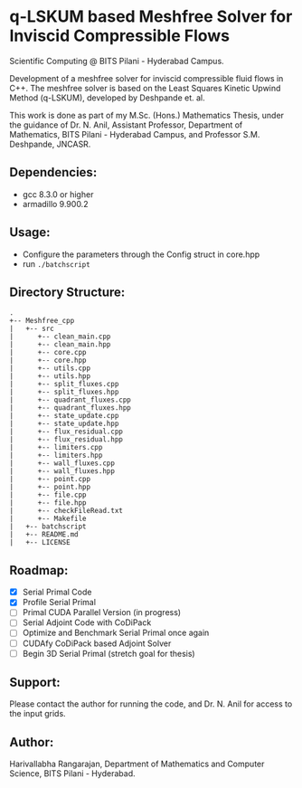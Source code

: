 # q-LSKUM based Meshfree Solver for Inviscid Compressible Flows

Scientific Computing @ BITS Pilani - Hyderabad Campus.

Development of a meshfree solver for inviscid compressible fluid flows in C++. The meshfree solver is based on the Least Squares
Kinetic Upwind Method (q-LSKUM), developed by Deshpande et. al. 

This work is done as part of my M.Sc. (Hons.) Mathematics Thesis, under the guidance of Dr. N. Anil, Assistant Professor, Department of Mathematics, BITS Pilani - Hyderabad Campus, and Professor S.M. Deshpande, JNCASR. 

## Dependencies:
* gcc 8.3.0 or higher
* armadillo 9.900.2

## Usage:

* Configure the parameters through the Config struct in core.hpp
* run `./batchscript`

## Directory Structure: 
```
.
+-- Meshfree_cpp
|   +-- src
|      +-- clean_main.cpp
|      +-- clean_main.hpp
|      +-- core.cpp
|      +-- core.hpp
|      +-- utils.cpp
|      +-- utils.hpp
|      +-- split_fluxes.cpp
|      +-- split_fluxes.hpp
|      +-- quadrant_fluxes.cpp
|      +-- quadrant_fluxes.hpp
|      +-- state_update.cpp
|      +-- state_update.hpp
|      +-- flux_residual.cpp
|      +-- flux_residual.hpp
|      +-- limiters.cpp
|      +-- limiters.hpp
|      +-- wall_fluxes.cpp
|      +-- wall_fluxes.hpp
|      +-- point.cpp
|      +-- point.hpp
|      +-- file.cpp
|      +-- file.hpp
|      +-- checkFileRead.txt
|      +-- Makefile   
|   +-- batchscript
|   +-- README.md
|   +-- LICENSE
```
## Roadmap:

- [x] Serial Primal Code
- [x] Profile Serial Primal
- [ ] Primal CUDA Parallel Version (in progress)
- [ ] Serial Adjoint Code with CoDiPack
- [ ] Optimize and Benchmark Serial Primal once again
- [ ] CUDAfy CoDiPack based Adjoint Solver
- [ ] Begin 3D Serial Primal (stretch goal for thesis)

## Support:

Please contact the author for running the code, and Dr. N. Anil for access to the input grids.

## Author:

Harivallabha Rangarajan, Department of Mathematics and Computer Science, BITS Pilani - Hyderabad. 

